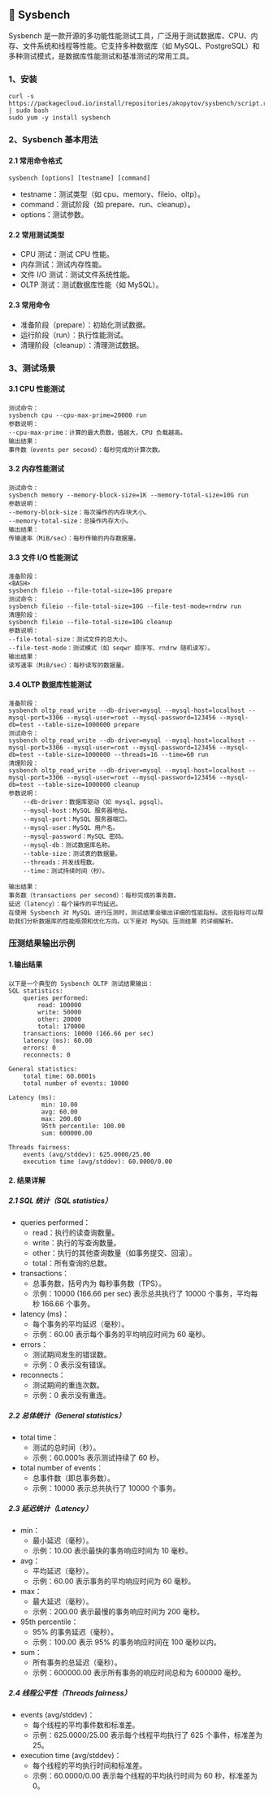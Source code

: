 ## 🔧 Sysbench
Sysbench 是一款开源的多功能性能测试工具，广泛用于测试数据库、CPU、内存、文件系统和线程等性能。它支持多种数据库（如 MySQL、PostgreSQL）和多种测试模式，是数据库性能测试和基准测试的常用工具。

### 1、安装
```
curl -s https://packagecloud.io/install/repositories/akopytov/sysbench/script.rpm.sh | sudo bash
sudo yum -y install sysbench
```
### 2、Sysbench 基本用法
#### 2.1 常用命令格式
`sysbench [options] [testname] [command]`
- testname：测试类型（如 cpu、memory、fileio、oltp）。
- command：测试阶段（如 prepare、run、cleanup）。
- options：测试参数。

#### 2.2 常用测试类型
- CPU 测试：测试 CPU 性能。
- 内存测试：测试内存性能。
- 文件 I/O 测试：测试文件系统性能。
- OLTP 测试：测试数据库性能（如 MySQL）。

#### 2.3 常用命令
- 准备阶段（prepare）：初始化测试数据。
- 运行阶段（run）：执行性能测试。
- 清理阶段（cleanup）：清理测试数据。

### 3、测试场景

#### 3.1 CPU 性能测试
```
测试命令：
sysbench cpu --cpu-max-prime=20000 run
参数说明：
--cpu-max-prime：计算的最大质数，值越大，CPU 负载越高。
输出结果：
事件数（events per second）：每秒完成的计算次数。
```
#### 3.2 内存性能测试
```
测试命令：
sysbench memory --memory-block-size=1K --memory-total-size=10G run
参数说明：
--memory-block-size：每次操作的内存块大小。
--memory-total-size：总操作内存大小。
输出结果：
传输速率（MiB/sec）：每秒传输的内存数据量。
```
#### 3.3 文件 I/O 性能测试
```
准备阶段：
<BASH>
sysbench fileio --file-total-size=10G prepare
测试命令：
sysbench fileio --file-total-size=10G --file-test-mode=rndrw run
清理阶段：
sysbench fileio --file-total-size=10G cleanup
参数说明：
--file-total-size：测试文件的总大小。
--file-test-mode：测试模式（如 seqwr 顺序写、rndrw 随机读写）。
输出结果：
读写速率（MiB/sec）：每秒读写的数据量。
```
#### 3.4 OLTP 数据库性能测试
```
准备阶段：
sysbench oltp_read_write --db-driver=mysql --mysql-host=localhost --mysql-port=3306 --mysql-user=root --mysql-password=123456 --mysql-db=test --table-size=1000000 prepare
测试命令：
sysbench oltp_read_write --db-driver=mysql --mysql-host=localhost --mysql-port=3306 --mysql-user=root --mysql-password=123456 --mysql-db=test --table-size=1000000 --threads=16 --time=60 run
清理阶段：
sysbench oltp_read_write --db-driver=mysql --mysql-host=localhost --mysql-port=3306 --mysql-user=root --mysql-password=123456 --mysql-db=test --table-size=1000000 cleanup
参数说明：
    --db-driver：数据库驱动（如 mysql、pgsql）。
    --mysql-host：MySQL 服务器地址。
    --mysql-port：MySQL 服务器端口。
    --mysql-user：MySQL 用户名。
    --mysql-password：MySQL 密码。
    --mysql-db：测试数据库名称。
    --table-size：测试表的数据量。
    --threads：并发线程数。
    --time：测试持续时间（秒）。

输出结果：
事务数（transactions per second）：每秒完成的事务数。
延迟（latency）：每个操作的平均延迟。
在使用 Sysbench 对 MySQL 进行压测时，测试结果会输出详细的性能指标。这些指标可以帮助我们分析数据库的性能瓶颈和优化方向。以下是对 MySQL 压测结果 的详细解析。
```
### 压测结果输出示例
#### 1.输出结果
```
以下是一个典型的 Sysbench OLTP 测试结果输出：
SQL statistics:
    queries performed:
        read: 100000
        write: 50000
        other: 20000
        total: 170000
    transactions: 10000 (166.66 per sec)
    latency (ms): 60.00
    errors: 0
    reconnects: 0

General statistics:
    total time: 60.0001s
    total number of events: 10000

Latency (ms):
         min: 10.00
         avg: 60.00
         max: 200.00
         95th percentile: 100.00
         sum: 600000.00

Threads fairness:
    events (avg/stddev): 625.0000/25.00
    execution time (avg/stddev): 60.0000/0.00
```
#### 2. 结果详解
##### 2.1 SQL 统计（SQL statistics）
- queries performed：
    - read：执行的读查询数量。
    - write：执行的写查询数量。
    - other：执行的其他查询数量（如事务提交、回滚）。
    - total：所有查询的总数。
- transactions：
    - 总事务数，括号内为 每秒事务数（TPS）。
    - 示例：10000 (166.66 per sec) 表示总共执行了 10000 个事务，平均每秒 166.66 个事务。
- latency (ms)：
    - 每个事务的平均延迟（毫秒）。
    - 示例：60.00 表示每个事务的平均响应时间为 60 毫秒。
- errors：
    - 测试期间发生的错误数。
    - 示例：0 表示没有错误。
- reconnects：
    - 测试期间的重连次数。
    - 示例：0 表示没有重连。

##### 2.2 总体统计（General statistics）
- total time：
    - 测试的总时间（秒）。
    - 示例：60.0001s 表示测试持续了 60 秒。
- total number of events：
    - 总事件数（即总事务数）。
    - 示例：10000 表示总共执行了 10000 个事务。

##### 2.3 延迟统计（Latency）
- min：
    -   最小延迟（毫秒）。
    - 示例：10.00 表示最快的事务响应时间为 10 毫秒。
- avg：
    - 平均延迟（毫秒）。
    - 示例：60.00 表示事务的平均响应时间为 60 毫秒。
- max：
    - 最大延迟（毫秒）。
    - 示例：200.00 表示最慢的事务响应时间为 200 毫秒。
- 95th percentile：
    - 95% 的事务延迟（毫秒）。
    - 示例：100.00 表示 95% 的事务响应时间在 100 毫秒以内。
- sum：
    - 所有事务的总延迟（毫秒）。
    - 示例：600000.00 表示所有事务的响应时间总和为 600000 毫秒。

##### 2.4 线程公平性（Threads fairness）
- events (avg/stddev)：
    - 每个线程的平均事件数和标准差。
    - 示例：625.0000/25.00 表示每个线程平均执行了 625 个事件，标准差为 25。
- execution time (avg/stddev)：
    - 每个线程的平均执行时间和标准差。
    - 示例：60.0000/0.00 表示每个线程的平均执行时间为 60 秒，标准差为 0。
